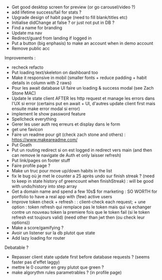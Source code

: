 -  Get good desktop screen for preview (or go carousel/video ?)
- add lifetime success/fail for stats ?
- Upgrade design of habit page (need to fill blank/titles etc)
- Initialise didChange at false ? or just not put in DB ?
- Find a name for branding
- Update ma nav
- Redirect/guard from landing if logged in
- Put a button (big enphasis) to make an account when in demo account
- Remove public acc

Improvements :
- recheck refacto
- Put loading text/skeleton on dashboard too
- Make it responsive in mobil (smaller fonts + reduce padding + habit details in column with 2 raws)
- Pour les await database UI faire un loading & success modal (see Zach Stone MAC)
- Update le state client AFTER les http request et manage les errors dans l'UX si error (certains put en await + UI, d'autres update client first mais ensuite make error modal si error)
- implement le show password feature
- Spellcheck everything
- Gerer les user auth req erreurs et display dans le form
- get une favicon
- Faire un readme pour git (check zach stone and others) : https://www.makeareadme.com/
- Put Goath
- Put un routing redirect si on est logged in redirect vers main (and then can remove le navigate de Auth et only laisser refresh)
- Put link/pages on footer stuff
- Faire profile page ?
- Make un truc pour move up/down habits in the list
- fix le bug où je met le counter a 25 après undo sur finish streak ? (need to keep in state history of greencount when finishStreak) : will be good with undo/history into step array
- Get a domain name and spend a few 10s$ for marketing : SO WORTH for portfolio to have a real app with (few) active users
- Improve token check + refresh :
: client-check each request; + une option : token refresh qui remplace pas le token mais qui va echanger contre un nouveau token la premiere fois que le token fail (si le token refresh est toujours valid) (need other than jwt then (ou check leur options))
- Make a score/gamifying ?
- Avoir un listener sur la db plutot que state
- Add lazy loading for router


Debatable ?
- Repasser client state update first before database requests ? (seems faster pas d'effet laggy)
- mettre le 0 counter en grey plutot que green ?
- make algorythm rules parametrables ? (in profile page)